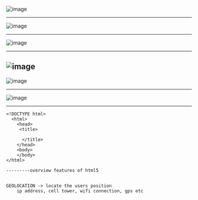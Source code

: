 ![image](https://user-images.githubusercontent.com/90038032/214480988-e89aed0e-c25a-48eb-9bc0-a819e843d360.png)

-----------------
![image](https://user-images.githubusercontent.com/90038032/214481566-752feed8-36a8-4011-9ffc-cf61d840cf82.png)

---------------------------------------
![image](https://user-images.githubusercontent.com/90038032/214481016-0dfdb1a7-1d74-455c-b03e-b45c23d5ba74.png)

--------------------
![image](https://user-images.githubusercontent.com/90038032/214481058-1b3bf8c4-acaf-4bb8-8c9e-62cb0c0ed6d3.png)
--------
![image](https://user-images.githubusercontent.com/90038032/214481088-4dcb77e0-d49c-47fe-a1c8-52e4409b0c04.png)

-----------------
![image](https://user-images.githubusercontent.com/90038032/214481120-b2c30b77-e389-4d43-b5bf-f974b18dc8a3.png)

------------------------
    <!DOCTYPE html>
      <html>
        <head>
         <title>

          </title>
        </head>
        <body>
        </body>
    </html>
    
    ---------overview features of html5 
    
    
    GEOLOCATION -> locate the users position 
        ip address, cell tower, wifi connection, gps etc 
        
    
